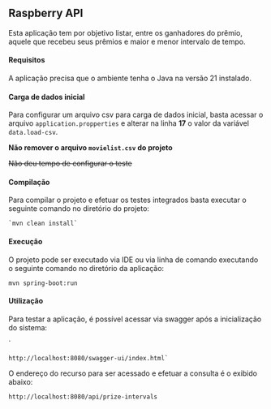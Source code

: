 ## Raspberry API

Esta aplicação tem por objetivo listar, entre os ganhadores do prêmio, aquele que recebeu seus prêmios e maior e menor intervalo de tempo.

#### Requisitos

A aplicação precisa que o ambiente tenha o Java na versão 21 instalado.

#### Carga de dados inicial

Para configurar um arquivo csv para carga de dados inicial, basta acessar o arquivo `application.propperties` e alterar na linha **17** o valor da variável `data.load-csv`.

**Não remover o arquivo `movielist.csv` do projeto** 

~~Não deu tempo de configurar o teste~~ 

#### Compilação

Para compilar o projeto e efetuar os testes integrados basta executar o seguinte comando no diretório do projeto:

```
`mvn clean install`
```



#### Execução

O projeto pode ser executado via IDE ou via linha de comando executando o seguinte comando no diretório da aplicação:

```
mvn spring-boot:run
```

#### **Utilização**

Para testar a aplicação, é possível acessar via swagger após a inicialização do sistema:

`

```
http://localhost:8080/swagger-ui/index.html`
```

O endereço do recurso para ser acessado e efetuar a consulta é o exibido abaixo:


```
http://localhost:8080/api/prize-intervals
```